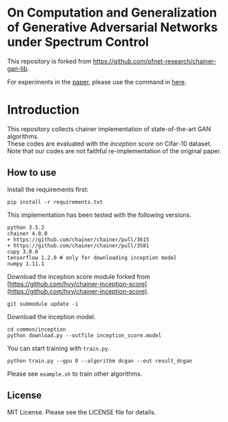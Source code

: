 # On Computation and Generalization of Generative Adversarial Networks under Spectrum Control

This repository is forked from https://github.com/pfnet-research/chainer-gan-lib.

For experiments in the [paper](https://openreview.net/forum?id=rJNH6sAqY7), please use the command in [here](paperexp.txt).

# Introduction
This repository collects chainer implementation of state-of-the-art GAN algorithms.  
These codes are evaluated with the _inception score_ on Cifar-10 dataset.  
Note that our codes are not faithful re-implementation of the original paper.

How to use
-------

Install the requirements first:
```
pip install -r requirements.txt
```
This implementation has been tested with the following versions.
```
python 3.5.2
chainer 4.0.0
+ https://github.com/chainer/chainer/pull/3615
+ https://github.com/chainer/chainer/pull/3581
cupy 3.0.0
tensorflow 1.2.0 # only for downloading inception model
numpy 1.11.1
```
Download the inception score module forked from [https://github.com/hvy/chainer-inception-score](https://github.com/hvy/chainer-inception-score).
```
git submodule update -i
```
Download the inception model.
```
cd common/inception
python download.py --outfile inception_score.model
```
You can start training with `train.py`.

`python train.py --gpu 0 --algorithm dcgan --out result_dcgan`

Please see `example.sh` to train other algorithms.

License
-------
MIT License. Please see the LICENSE file for details.
